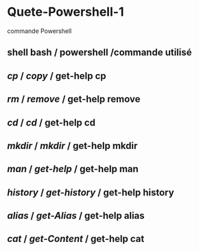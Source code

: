 # Quete-Powershell-1
commande Powershell


##  shell bash / powershell   /commande utilisé

##   *cp*                          /          *copy*                /       get-help cp

##  *rm*                        /            *remove*               /     get-help remove

##  *cd*                        /              *cd*                  /         get-help cd

##   *mkdir*                  /              *mkdir*                   /   get-help mkdir

## *man*                   /             *get-help*                   /  get-help man

## *history*               /             *get-history*                 / get-help history

## *alias*                  /            *get-Alias*                    /   get-help alias

## *cat*                    /            *get-Content*                   / get-help cat



